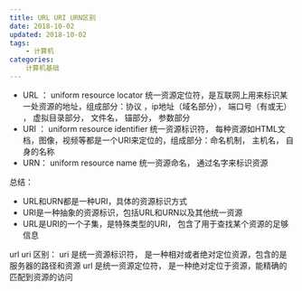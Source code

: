 ```yaml
---
title: URL URI URN区别
date: 2018-10-02
updated: 2018-10-02
tags:
    - 计算机
categories:
    计算机基础
---
```


- URL ： uniform resource locator  统一资源定位符，是互联网上用来标识某一处资源的地址，组成部分：协议 ，ip地址（域名部分）， 端口号（有或无） ， 虚拟目录部分， 文件名， 锚部分， 参数部分
- URI ： uniform resource identifier  统一资源标识符， 每种资源如HTML文档，图像，视频等都是一个URI来定位的，组成部分：命名机制， 主机名， 自身的名称
- URN： uniform resource name 统一资源命名， 通过名字来标识资源

<!--more-->
总结：
* URL和URN都是一种URI，具体的资源标识方式
* URI是一种抽象的资源标识，包括URL和URN以及其他统一资源
* URL是URI的一个子集，是特殊类型的URI， 包含了用于查找某个资源的足够信息


url uri 区别：
uri 是统一资源标识符， 是一种相对或者绝对定位资源，包含的是服务器的路径和资源
url 是统一资源定位符， 是一种绝对定位于资源，能精确的匹配到资源的访问